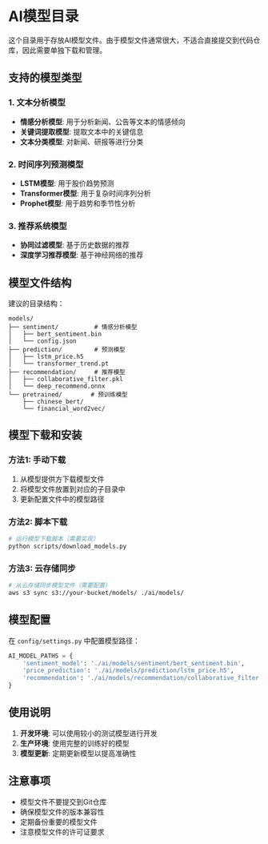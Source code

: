 # AI模型目录

这个目录用于存放AI模型文件。由于模型文件通常很大，不适合直接提交到代码仓库，因此需要单独下载和管理。

## 支持的模型类型

### 1. 文本分析模型
- **情感分析模型**: 用于分析新闻、公告等文本的情感倾向
- **关键词提取模型**: 提取文本中的关键信息
- **文本分类模型**: 对新闻、研报等进行分类

### 2. 时间序列预测模型
- **LSTM模型**: 用于股价趋势预测
- **Transformer模型**: 用于复杂时间序列分析
- **Prophet模型**: 用于趋势和季节性分析

### 3. 推荐系统模型
- **协同过滤模型**: 基于历史数据的推荐
- **深度学习推荐模型**: 基于神经网络的推荐

## 模型文件结构

建议的目录结构：
```
models/
├── sentiment/          # 情感分析模型
│   ├── bert_sentiment.bin
│   └── config.json
├── prediction/         # 预测模型
│   ├── lstm_price.h5
│   └── transformer_trend.pt
├── recommendation/     # 推荐模型
│   ├── collaborative_filter.pkl
│   └── deep_recommend.onnx
└── pretrained/        # 预训练模型
    ├── chinese_bert/
    └── financial_word2vec/
```

## 模型下载和安装

### 方法1: 手动下载
1. 从模型提供方下载模型文件
2. 将模型文件放置到对应的子目录中
3. 更新配置文件中的模型路径

### 方法2: 脚本下载
```bash
# 运行模型下载脚本（需要实现）
python scripts/download_models.py
```

### 方法3: 云存储同步
```bash
# 从云存储同步模型文件（需要配置）
aws s3 sync s3://your-bucket/models/ ./ai/models/
```

## 模型配置

在 `config/settings.py` 中配置模型路径：

```python
AI_MODEL_PATHS = {
    'sentiment_model': './ai/models/sentiment/bert_sentiment.bin',
    'price_prediction': './ai/models/prediction/lstm_price.h5',
    'recommendation': './ai/models/recommendation/collaborative_filter.pkl'
}
```

## 使用说明

1. **开发环境**: 可以使用较小的测试模型进行开发
2. **生产环境**: 使用完整的训练好的模型
3. **模型更新**: 定期更新模型以提高准确性

## 注意事项

- 模型文件不要提交到Git仓库
- 确保模型文件的版本兼容性
- 定期备份重要的模型文件
- 注意模型文件的许可证要求